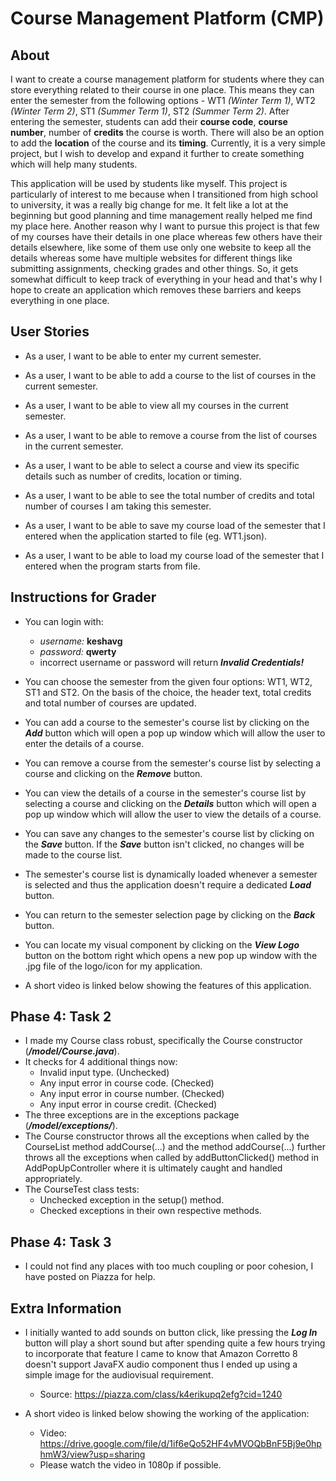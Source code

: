 # Course Management Platform (CMP)

About
-----------------------------------------------------

I want to create a course management platform for students where they can 
store everything related to their course in one place. This means they can 
enter the semester from the following options - WT1 _(Winter Term 1)_, 
WT2 _(Winter Term 2)_, ST1 _(Summer Term 1)_, ST2 _(Summer Term 2)_. After 
entering the semester, students can add their **course code**, **course number**, 
number of **credits** the course is worth. There will also be an option to add
the **location** of the course and its **timing**. Currently, it is a very
simple project, but I wish to develop and expand it further to create something 
which will help many students.

This application will be used by students like myself. This project is 
particularly of interest to me because when I transitioned from high school
to university, it was a really big change for me. It felt like a lot at the
beginning but good planning and time management really helped me find my 
place here. Another reason why I want to pursue this project is that few of 
my courses have their details in one place whereas few others have their 
details elsewhere, like some of them use only one website to keep all the 
details whereas some have multiple websites for different things like 
submitting assignments, checking grades and other things. So, it gets somewhat
difficult to keep track of everything in your head and that's why I hope to 
create an application which removes these barriers and keeps everything in one 
place.

User Stories
-----------------------------------------------------

- As a user, I want to be able to enter my current semester.

- As a user, I want to be able to add a course to the list of courses in
 the current semester.

- As a user, I want to be able to view all my courses in the current semester.

- As a user, I want to be able to remove a course from the list of courses in
 the current semester.

- As a user, I want to be able to select a course and view its specific 
 details such as number of credits, location or timing.
 
 - As a user, I want to be able to see the total number of credits and total
 number of courses I am taking this semester.
 
 - As a user, I want to be able to save my course load of the semester that I
 entered when the application started to file (eg. WT1.json).
 
 - As a user, I want to be able to load my course load of the semester that I
 entered when the program starts from file.

Instructions for Grader
-----------------------------------------------------

- You can login with: 
    - _username:_ **keshavg**
    - _password:_ **qwerty**
    - incorrect username or password will return _**Invalid Credentials!**_


- You can choose the semester from the given four options: WT1, WT2, ST1 and ST2.
  On the basis of the choice, the header text, total credits and total number of
  courses are updated.
    
- You can add a course to the semester's course list by clicking on the
  _**Add**_ button which will open a pop up window which will allow the user
  to enter the details of a course.

- You can remove a course from the semester's course list by selecting a
  course and clicking on the _**Remove**_ button.

- You can view the details of a course in the semester's course list by
  selecting a course and clicking on the _**Details**_ button which will
  open a pop up window which will allow the user to view the details of a
  course.
  
- You can save any changes to the semester's course list by clicking on the
  _**Save**_ button. If the _**Save**_ button isn't clicked, no changes will
  be made to the course list.
  
- The semester's course list is dynamically loaded whenever a semester is
  selected and thus the application doesn't require a dedicated _**Load**_ button.
  
- You can return to the semester selection page by clicking on the _**Back**_
  button.
   
- You can locate my visual component by clicking on the _**View Logo**_ button on the
  bottom right which opens a new pop up window with the .jpg file of the logo/icon
  for my application.
  
- A short video is linked below showing the features of this application.

Phase 4: Task 2
----------------------------------------------------- 
- I made my Course class robust, specifically the Course constructor
 (_**/model/Course.java**_).
- It checks for 4 additional things now:
    - Invalid input type. (Unchecked)
    - Any input error in course code. (Checked)
    - Any input error in course number. (Checked)
    - Any input error in course credit. (Checked)
- The three exceptions are in the exceptions package (_**/model/exceptions/**_).
- The Course constructor throws all the exceptions when called by the CourseList
  method addCourse(...) and the method addCourse(...) further throws all the
  exceptions when called by addButtonClicked() method in AddPopUpController
  where it is ultimately caught and handled appropriately.
- The CourseTest class tests:
    - Unchecked exception in the setup() method.
    - Checked exceptions in their own respective methods.
    
Phase 4: Task 3
----------------------------------------------------- 
- I could not find any places with too much coupling or poor cohesion, I have
  posted on Piazza for help.
    
Extra Information
-----------------------------------------------------
- I initially wanted to add sounds on button click, like pressing the
 _**Log In**_ button will play a short sound but after spending quite a few hours
 trying to incorporate that feature I came to know that Amazon Corretto 8
 doesn't support JavaFX audio component thus I ended up using a simple
 image for the audiovisual requirement.
    - Source: https://piazza.com/class/k4erikupq2efg?cid=1240
    
- A short video is linked below showing the working of the application:
    - Video: https://drive.google.com/file/d/1if6eQo52HF4vMVOQbBnF5Bj9e0hphmW3/view?usp=sharing
    - Please watch the video in 1080p if possible.